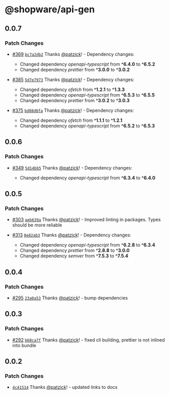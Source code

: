 # @shopware/api-gen

## 0.0.7

### Patch Changes

- [#369](https://github.com/shopware/frontends/pull/369) [`bc7a2db2`](https://github.com/shopware/frontends/commit/bc7a2db292d67cc448a901c1b7a9b5cb7dfbcd04) Thanks [@patzick](https://github.com/patzick)! - Dependency changes:

  - Changed dependency _openapi-typescript_ from **^6.4.0** to **^6.5.2**
  - Changed dependency _prettier_ from **^3.0.0** to **^3.0.2**

- [#385](https://github.com/shopware/frontends/pull/385) [`5d7e7973`](https://github.com/shopware/frontends/commit/5d7e7973437a4d74d19ec2fa0765c6d927bf8b2a) Thanks [@patzick](https://github.com/patzick)! - Dependency changes:

  - Changed dependency _ofetch_ from **^1.2.1** to **^1.3.3**
  - Changed dependency _openapi-typescript_ from **^6.5.3** to **^6.5.5**
  - Changed dependency _prettier_ from **^3.0.2** to **^3.0.3**

- [#375](https://github.com/shopware/frontends/pull/375) [`bd88d6fa`](https://github.com/shopware/frontends/commit/bd88d6fa95de2b90f8a1e08e34159b46c5932b3b) Thanks [@patzick](https://github.com/patzick)! - Dependency changes:

  - Changed dependency _ofetch_ from **^1.1.1** to **^1.2.1**
  - Changed dependency _openapi-typescript_ from **^6.5.2** to **^6.5.3**

## 0.0.6

### Patch Changes

- [#349](https://github.com/shopware/frontends/pull/349) [`5d14bb5`](https://github.com/shopware/frontends/commit/5d14bb5df65fb14d630a8c4ab2b474fde04c477b) Thanks [@patzick](https://github.com/patzick)! - Dependency changes:

  - Changed dependency _openapi-typescript_ from **^6.3.4** to **^6.4.0**

## 0.0.5

### Patch Changes

- [#303](https://github.com/shopware/frontends/pull/303) [`aeb639a`](https://github.com/shopware/frontends/commit/aeb639a3244f812c275145345618e5bc0045be0d) Thanks [@patzick](https://github.com/patzick)! - Improved linting in packages. Types should be more reliable

- [#313](https://github.com/shopware/frontends/pull/313) [`0e82ab3`](https://github.com/shopware/frontends/commit/0e82ab395cc88e992d2d64853d27603548c36bb9) Thanks [@patzick](https://github.com/patzick)! - Dependency changes:

  - Changed dependency _openapi-typescript_ from **^6.2.8** to **^6.3.4**
  - Changed dependency _prettier_ from **^2.8.8** to **^3.0.0**
  - Changed dependency _semver_ from **^7.5.3** to **^7.5.4**

## 0.0.4

### Patch Changes

- [#295](https://github.com/shopware/frontends/pull/295) [`23a0a53`](https://github.com/shopware/frontends/commit/23a0a532410990c0075ea7fff622949ccdecfd49) Thanks [@patzick](https://github.com/patzick)! - bump dependencies

## 0.0.3

### Patch Changes

- [#292](https://github.com/shopware/frontends/pull/292) [`b68ca7f`](https://github.com/shopware/frontends/commit/b68ca7fbd51d22f4be84a228ca107972e07bfa32) Thanks [@patzick](https://github.com/patzick)! - fixed cli building, prettier is not inlined into bundle

## 0.0.2

### Patch Changes

- [`4c41514`](https://github.com/shopware/frontends/commit/4c41514f44f0c0769fe82bfea2ea9ad34519b9cd) Thanks [@patzick](https://github.com/patzick)! - updated links to docs
